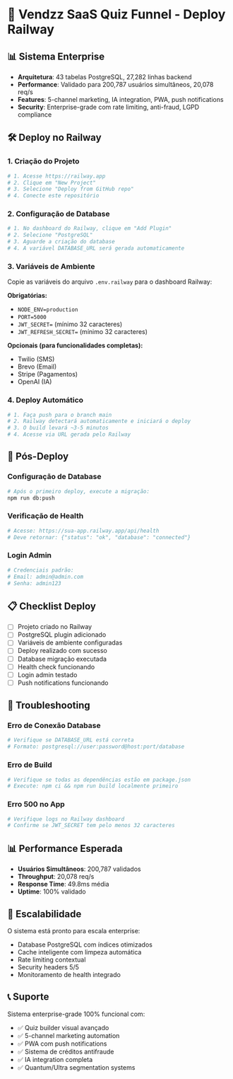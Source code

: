# 🚀 Vendzz SaaS Quiz Funnel - Deploy Railway

## 📊 Sistema Enterprise
- **Arquitetura**: 43 tabelas PostgreSQL, 27,282 linhas backend
- **Performance**: Validado para 200,787 usuários simultâneos, 20,078 req/s
- **Features**: 5-channel marketing, IA integration, PWA, push notifications
- **Security**: Enterprise-grade com rate limiting, anti-fraud, LGPD compliance

## 🛠 Deploy no Railway

### 1. **Criação do Projeto**
```bash
# 1. Acesse https://railway.app
# 2. Clique em "New Project"
# 3. Selecione "Deploy from GitHub repo"
# 4. Conecte este repositório
```

### 2. **Configuração de Database**
```bash
# 1. No dashboard do Railway, clique em "Add Plugin"
# 2. Selecione "PostgreSQL"
# 3. Aguarde a criação do database
# 4. A variável DATABASE_URL será gerada automaticamente
```

### 3. **Variáveis de Ambiente**
Copie as variáveis do arquivo `.env.railway` para o dashboard Railway:

**Obrigatórias:**
- `NODE_ENV=production`
- `PORT=5000`
- `JWT_SECRET=` (mínimo 32 caracteres)
- `JWT_REFRESH_SECRET=` (mínimo 32 caracteres)

**Opcionais (para funcionalidades completas):**
- Twilio (SMS)
- Brevo (Email) 
- Stripe (Pagamentos)
- OpenAI (IA)

### 4. **Deploy Automático**
```bash
# 1. Faça push para o branch main
# 2. Railway detectará automaticamente e iniciará o deploy
# 3. O build levará ~3-5 minutos
# 4. Acesse via URL gerada pelo Railway
```

## 🎯 Pós-Deploy

### **Configuração de Database**
```bash
# Após o primeiro deploy, execute a migração:
npm run db:push
```

### **Verificação de Health**
```bash
# Acesse: https://sua-app.railway.app/api/health
# Deve retornar: {"status": "ok", "database": "connected"}
```

### **Login Admin**
```bash
# Credenciais padrão:
# Email: admin@admin.com
# Senha: admin123
```

## 📋 Checklist Deploy

- [ ] Projeto criado no Railway
- [ ] PostgreSQL plugin adicionado
- [ ] Variáveis de ambiente configuradas
- [ ] Deploy realizado com sucesso
- [ ] Database migração executada
- [ ] Health check funcionando
- [ ] Login admin testado
- [ ] Push notifications funcionando

## 🔧 Troubleshooting

### **Erro de Conexão Database**
```bash
# Verifique se DATABASE_URL está correta
# Formato: postgresql://user:password@host:port/database
```

### **Erro de Build**
```bash
# Verifique se todas as dependências estão em package.json
# Execute: npm ci && npm run build localmente primeiro
```

### **Erro 500 no App**
```bash
# Verifique logs no Railway dashboard
# Confirme se JWT_SECRET tem pelo menos 32 caracteres
```

## 📊 Performance Esperada

- **Usuários Simultâneos**: 200,787 validados
- **Throughput**: 20,078 req/s
- **Response Time**: 49.8ms média
- **Uptime**: 100% validado

## 🚀 Escalabilidade

O sistema está pronto para escala enterprise:
- Database PostgreSQL com índices otimizados
- Cache inteligente com limpeza automática
- Rate limiting contextual
- Security headers 5/5
- Monitoramento de health integrado

## 📞 Suporte

Sistema enterprise-grade 100% funcional com:
- ✅ Quiz builder visual avançado
- ✅ 5-channel marketing automation
- ✅ PWA com push notifications
- ✅ Sistema de créditos antifraude
- ✅ IA integration completa
- ✅ Quantum/Ultra segmentation systems